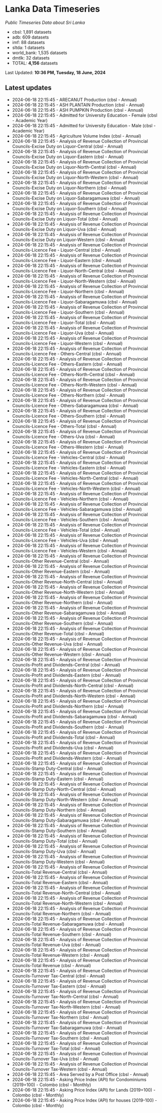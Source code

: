 # Lanka Data Timeseries
*Public Timeseries Data about Sri Lanka*

* cbsl: 1,891 datasets
* adb: 609 datasets
* imf: 88 datasets
* sltda: 1 datasets
* world_bank: 1,535 datasets
* dmtlk: 32 datasets
* TOTAL: **4,156** datasets

Last Updated: **10:36 PM, Tuesday, 18 June, 2024**

## Latest updates

* 2024-06-18 22:15:45 - ARECANUT Production (cbsl - Annual)
* 2024-06-18 22:15:45 - ASH PLANTAIN Production (cbsl - Annual)
* 2024-06-18 22:15:45 - ASH PUMPKIN Production (cbsl - Annual)
* 2024-06-18 22:15:45 - Admitted for University Education - Female (cbsl - Academic Year)
* 2024-06-18 22:15:45 - Admitted for University Education - Male (cbsl - Academic Year)
* 2024-06-18 22:15:45 - Agriculture Volume Index (cbsl - Annual)
* 2024-06-18 22:15:45 - Analysis of Revenue Collection of Provincial Councils-Excise Duty on Liquor-Central (cbsl - Annual)
* 2024-06-18 22:15:45 - Analysis of Revenue Collection of Provincial Councils-Excise Duty on Liquor-Eastern (cbsl - Annual)
* 2024-06-18 22:15:45 - Analysis of Revenue Collection of Provincial Councils-Excise Duty on Liquor-North-Central (cbsl - Annual)
* 2024-06-18 22:15:45 - Analysis of Revenue Collection of Provincial Councils-Excise Duty on Liquor-North-Western (cbsl - Annual)
* 2024-06-18 22:15:45 - Analysis of Revenue Collection of Provincial Councils-Excise Duty on Liquor-Northern (cbsl - Annual)
* 2024-06-18 22:15:45 - Analysis of Revenue Collection of Provincial Councils-Excise Duty on Liquor-Sabaragamuwa (cbsl - Annual)
* 2024-06-18 22:15:45 - Analysis of Revenue Collection of Provincial Councils-Excise Duty on Liquor-Southern (cbsl - Annual)
* 2024-06-18 22:15:45 - Analysis of Revenue Collection of Provincial Councils-Excise Duty on Liquor-Total (cbsl - Annual)
* 2024-06-18 22:15:45 - Analysis of Revenue Collection of Provincial Councils-Excise Duty on Liquor-Uva (cbsl - Annual)
* 2024-06-18 22:15:45 - Analysis of Revenue Collection of Provincial Councils-Excise Duty on Liquor-Western (cbsl - Annual)
* 2024-06-18 22:15:45 - Analysis of Revenue Collection of Provincial Councils-Licence Fee - Liquor-Central (cbsl - Annual)
* 2024-06-18 22:15:45 - Analysis of Revenue Collection of Provincial Councils-Licence Fee - Liquor-Eastern (cbsl - Annual)
* 2024-06-18 22:15:45 - Analysis of Revenue Collection of Provincial Councils-Licence Fee - Liquor-North-Central (cbsl - Annual)
* 2024-06-18 22:15:45 - Analysis of Revenue Collection of Provincial Councils-Licence Fee - Liquor-North-Western (cbsl - Annual)
* 2024-06-18 22:15:45 - Analysis of Revenue Collection of Provincial Councils-Licence Fee - Liquor-Northern (cbsl - Annual)
* 2024-06-18 22:15:45 - Analysis of Revenue Collection of Provincial Councils-Licence Fee - Liquor-Sabaragamuwa (cbsl - Annual)
* 2024-06-18 22:15:45 - Analysis of Revenue Collection of Provincial Councils-Licence Fee - Liquor-Southern (cbsl - Annual)
* 2024-06-18 22:15:45 - Analysis of Revenue Collection of Provincial Councils-Licence Fee - Liquor-Total (cbsl - Annual)
* 2024-06-18 22:15:45 - Analysis of Revenue Collection of Provincial Councils-Licence Fee - Liquor-Uva (cbsl - Annual)
* 2024-06-18 22:15:45 - Analysis of Revenue Collection of Provincial Councils-Licence Fee - Liquor-Western (cbsl - Annual)
* 2024-06-18 22:15:45 - Analysis of Revenue Collection of Provincial Councils-Licence Fee - Others-Central (cbsl - Annual)
* 2024-06-18 22:15:45 - Analysis of Revenue Collection of Provincial Councils-Licence Fee - Others-Eastern (cbsl - Annual)
* 2024-06-18 22:15:45 - Analysis of Revenue Collection of Provincial Councils-Licence Fee - Others-North-Central (cbsl - Annual)
* 2024-06-18 22:15:45 - Analysis of Revenue Collection of Provincial Councils-Licence Fee - Others-North-Western (cbsl - Annual)
* 2024-06-18 22:15:45 - Analysis of Revenue Collection of Provincial Councils-Licence Fee - Others-Northern (cbsl - Annual)
* 2024-06-18 22:15:45 - Analysis of Revenue Collection of Provincial Councils-Licence Fee - Others-Sabaragamuwa (cbsl - Annual)
* 2024-06-18 22:15:45 - Analysis of Revenue Collection of Provincial Councils-Licence Fee - Others-Southern (cbsl - Annual)
* 2024-06-18 22:15:45 - Analysis of Revenue Collection of Provincial Councils-Licence Fee - Others-Total (cbsl - Annual)
* 2024-06-18 22:15:45 - Analysis of Revenue Collection of Provincial Councils-Licence Fee - Others-Uva (cbsl - Annual)
* 2024-06-18 22:15:45 - Analysis of Revenue Collection of Provincial Councils-Licence Fee - Others-Western (cbsl - Annual)
* 2024-06-18 22:15:45 - Analysis of Revenue Collection of Provincial Councils-Licence Fee - Vehicles-Central (cbsl - Annual)
* 2024-06-18 22:15:45 - Analysis of Revenue Collection of Provincial Councils-Licence Fee - Vehicles-Eastern (cbsl - Annual)
* 2024-06-18 22:15:45 - Analysis of Revenue Collection of Provincial Councils-Licence Fee - Vehicles-North-Central (cbsl - Annual)
* 2024-06-18 22:15:45 - Analysis of Revenue Collection of Provincial Councils-Licence Fee - Vehicles-North-Western (cbsl - Annual)
* 2024-06-18 22:15:45 - Analysis of Revenue Collection of Provincial Councils-Licence Fee - Vehicles-Northern (cbsl - Annual)
* 2024-06-18 22:15:45 - Analysis of Revenue Collection of Provincial Councils-Licence Fee - Vehicles-Sabaragamuwa (cbsl - Annual)
* 2024-06-18 22:15:45 - Analysis of Revenue Collection of Provincial Councils-Licence Fee - Vehicles-Southern (cbsl - Annual)
* 2024-06-18 22:15:45 - Analysis of Revenue Collection of Provincial Councils-Licence Fee - Vehicles-Total (cbsl - Annual)
* 2024-06-18 22:15:45 - Analysis of Revenue Collection of Provincial Councils-Licence Fee - Vehicles-Uva (cbsl - Annual)
* 2024-06-18 22:15:45 - Analysis of Revenue Collection of Provincial Councils-Licence Fee - Vehicles-Western (cbsl - Annual)
* 2024-06-18 22:15:45 - Analysis of Revenue Collection of Provincial Councils-Other Revenue-Central (cbsl - Annual)
* 2024-06-18 22:15:45 - Analysis of Revenue Collection of Provincial Councils-Other Revenue-Eastern (cbsl - Annual)
* 2024-06-18 22:15:45 - Analysis of Revenue Collection of Provincial Councils-Other Revenue-North-Central (cbsl - Annual)
* 2024-06-18 22:15:45 - Analysis of Revenue Collection of Provincial Councils-Other Revenue-North-Western (cbsl - Annual)
* 2024-06-18 22:15:45 - Analysis of Revenue Collection of Provincial Councils-Other Revenue-Northern (cbsl - Annual)
* 2024-06-18 22:15:45 - Analysis of Revenue Collection of Provincial Councils-Other Revenue-Sabaragamuwa (cbsl - Annual)
* 2024-06-18 22:15:45 - Analysis of Revenue Collection of Provincial Councils-Other Revenue-Southern (cbsl - Annual)
* 2024-06-18 22:15:45 - Analysis of Revenue Collection of Provincial Councils-Other Revenue-Total (cbsl - Annual)
* 2024-06-18 22:15:45 - Analysis of Revenue Collection of Provincial Councils-Other Revenue-Uva (cbsl - Annual)
* 2024-06-18 22:15:45 - Analysis of Revenue Collection of Provincial Councils-Other Revenue-Western (cbsl - Annual)
* 2024-06-18 22:15:45 - Analysis of Revenue Collection of Provincial Councils-Profit and Dividends-Central (cbsl - Annual)
* 2024-06-18 22:15:45 - Analysis of Revenue Collection of Provincial Councils-Profit and Dividends-Eastern (cbsl - Annual)
* 2024-06-18 22:15:45 - Analysis of Revenue Collection of Provincial Councils-Profit and Dividends-North-Central (cbsl - Annual)
* 2024-06-18 22:15:45 - Analysis of Revenue Collection of Provincial Councils-Profit and Dividends-North-Western (cbsl - Annual)
* 2024-06-18 22:15:45 - Analysis of Revenue Collection of Provincial Councils-Profit and Dividends-Northern (cbsl - Annual)
* 2024-06-18 22:15:45 - Analysis of Revenue Collection of Provincial Councils-Profit and Dividends-Sabaragamuwa (cbsl - Annual)
* 2024-06-18 22:15:45 - Analysis of Revenue Collection of Provincial Councils-Profit and Dividends-Southern (cbsl - Annual)
* 2024-06-18 22:15:45 - Analysis of Revenue Collection of Provincial Councils-Profit and Dividends-Total (cbsl - Annual)
* 2024-06-18 22:15:45 - Analysis of Revenue Collection of Provincial Councils-Profit and Dividends-Uva (cbsl - Annual)
* 2024-06-18 22:15:45 - Analysis of Revenue Collection of Provincial Councils-Profit and Dividends-Western (cbsl - Annual)
* 2024-06-18 22:15:45 - Analysis of Revenue Collection of Provincial Councils-Stamp Duty-Central (cbsl - Annual)
* 2024-06-18 22:15:45 - Analysis of Revenue Collection of Provincial Councils-Stamp Duty-Eastern (cbsl - Annual)
* 2024-06-18 22:15:45 - Analysis of Revenue Collection of Provincial Councils-Stamp Duty-North-Central (cbsl - Annual)
* 2024-06-18 22:15:45 - Analysis of Revenue Collection of Provincial Councils-Stamp Duty-North-Western (cbsl - Annual)
* 2024-06-18 22:15:45 - Analysis of Revenue Collection of Provincial Councils-Stamp Duty-Northern (cbsl - Annual)
* 2024-06-18 22:15:45 - Analysis of Revenue Collection of Provincial Councils-Stamp Duty-Sabaragamuwa (cbsl - Annual)
* 2024-06-18 22:15:45 - Analysis of Revenue Collection of Provincial Councils-Stamp Duty-Southern (cbsl - Annual)
* 2024-06-18 22:15:45 - Analysis of Revenue Collection of Provincial Councils-Stamp Duty-Total (cbsl - Annual)
* 2024-06-18 22:15:45 - Analysis of Revenue Collection of Provincial Councils-Stamp Duty-Uva (cbsl - Annual)
* 2024-06-18 22:15:45 - Analysis of Revenue Collection of Provincial Councils-Stamp Duty-Western (cbsl - Annual)
* 2024-06-18 22:15:45 - Analysis of Revenue Collection of Provincial Councils-Total Revenue-Central (cbsl - Annual)
* 2024-06-18 22:15:45 - Analysis of Revenue Collection of Provincial Councils-Total Revenue-Eastern (cbsl - Annual)
* 2024-06-18 22:15:45 - Analysis of Revenue Collection of Provincial Councils-Total Revenue-North-Central (cbsl - Annual)
* 2024-06-18 22:15:45 - Analysis of Revenue Collection of Provincial Councils-Total Revenue-North-Western (cbsl - Annual)
* 2024-06-18 22:15:45 - Analysis of Revenue Collection of Provincial Councils-Total Revenue-Northern (cbsl - Annual)
* 2024-06-18 22:15:45 - Analysis of Revenue Collection of Provincial Councils-Total Revenue-Sabaragamuwa (cbsl - Annual)
* 2024-06-18 22:15:45 - Analysis of Revenue Collection of Provincial Councils-Total Revenue-Southern (cbsl - Annual)
* 2024-06-18 22:15:45 - Analysis of Revenue Collection of Provincial Councils-Total Revenue-Uva (cbsl - Annual)
* 2024-06-18 22:15:45 - Analysis of Revenue Collection of Provincial Councils-Total Revenue-Western (cbsl - Annual)
* 2024-06-18 22:15:45 - Analysis of Revenue Collection of Provincial Councils-Total Revenue (cbsl - Annual)
* 2024-06-18 22:15:45 - Analysis of Revenue Collection of Provincial Councils-Turnover Tax-Central (cbsl - Annual)
* 2024-06-18 22:15:45 - Analysis of Revenue Collection of Provincial Councils-Turnover Tax-Eastern (cbsl - Annual)
* 2024-06-18 22:15:45 - Analysis of Revenue Collection of Provincial Councils-Turnover Tax-North-Central (cbsl - Annual)
* 2024-06-18 22:15:45 - Analysis of Revenue Collection of Provincial Councils-Turnover Tax-North-Western (cbsl - Annual)
* 2024-06-18 22:15:45 - Analysis of Revenue Collection of Provincial Councils-Turnover Tax-Northern (cbsl - Annual)
* 2024-06-18 22:15:45 - Analysis of Revenue Collection of Provincial Councils-Turnover Tax-Sabaragamuwa (cbsl - Annual)
* 2024-06-18 22:15:45 - Analysis of Revenue Collection of Provincial Councils-Turnover Tax-Southern (cbsl - Annual)
* 2024-06-18 22:15:45 - Analysis of Revenue Collection of Provincial Councils-Turnover Tax-Total (cbsl - Annual)
* 2024-06-18 22:15:45 - Analysis of Revenue Collection of Provincial Councils-Turnover Tax-Uva (cbsl - Annual)
* 2024-06-18 22:15:45 - Analysis of Revenue Collection of Provincial Councils-Turnover Tax-Western (cbsl - Annual)
* 2024-06-18 22:15:45 - Area Served by a Post Office (cbsl - Annual)
* 2024-06-18 22:15:45 - Asking Price Index (API) for Condominiums (2019=100) - Colombo (cbsl - Monthly)
* 2024-06-18 22:15:45 - Asking Price Index (API) for Lands (2019=100) - Colombo (cbsl - Monthly)
* 2024-06-18 22:15:45 - Asking Price Index (API) for houses (2019-100) - Colombo (cbsl - Monthly)